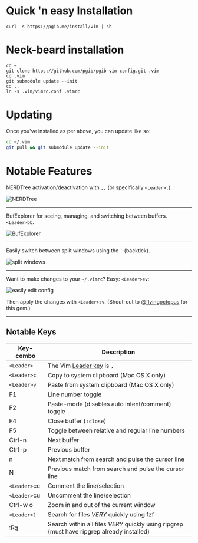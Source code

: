 # Quick 'n easy Installation

    curl -s https://pgib.me/install/vim | sh

# Neck-beard installation

    cd ~
    git clone https://github.com/pgib/pgib-vim-config.git .vim
    cd .vim
    git submodule update --init
    cd ..
    ln -s .vim/vimrc.conf .vimrc

# Updating

Once you've installed as per above, you can update like so:

```sh
cd ~/.vim
git pull && git submodule update --init
```

# Notable Features

NERDTree activation/deactivation with `,,` (or specifically `<Leader>,`).

![NERDTree](https://cloud.githubusercontent.com/assets/13967/2688572/860d2f86-c2af-11e3-959b-01897cc683af.png)

--------------------

BufExplorer for seeing, managing, and switching between buffers. `<Leader>bb`.

![BufExplorer](https://cloud.githubusercontent.com/assets/13967/2688577/25dda3f6-c2b0-11e3-9fff-f5a4f7bb367f.png)

--------------------

Easily switch between split windows using the `` ` `` (backtick).

![split windows](https://cloud.githubusercontent.com/assets/13967/2688580/a6de7cf0-c2b0-11e3-9d22-e8021a816941.png)

--------------------

Want to make changes to your `~/.vimrc`? Easy: `<Leader>ev`:

![easily edit config](https://cloud.githubusercontent.com/assets/13967/2688583/ef703a08-c2b0-11e3-9582-4993366b0941.png)

Then apply the changes with `<Leader>sv`. (Shout-out to [@flyingoctopus](https://github.com/flyingoctopus/) for this gem.)

--------------------

## Notable Keys

Key-combo    | Description
------------ | -----------
`<Leader>`   | The Vim [Leader key](http://usevim.com/2012/07/20/vim101-leader/) is `,`
`<Leader>c`  | Copy to system clipboard (Mac OS X only)
`<Leader>v`  | Paste from system clipboard (Mac OS X only)
F1           | Line number toggle
F2           | Paste-mode (disables auto intent/comment) toggle
F4           | Close buffer (`:close`)
F5           | Toggle between relative and regular line numbers
Ctrl-n       | Next buffer
Ctrl-p       | Previous buffer
n            | Next match from search and pulse the cursor line
N            | Previous match from search and pulse the cursor line
`<Leader>`cc | Comment the line/selection
`<Leader>`cu | Uncomment the line/selection
Ctrl-w o     | Zoom in and out of the current window
`<Leader>`t  | Search for files *VERY* quickly using fzf
:Rg          | Search within all files *VERY* quickly using ripgrep (must have ripgrep already installed)
